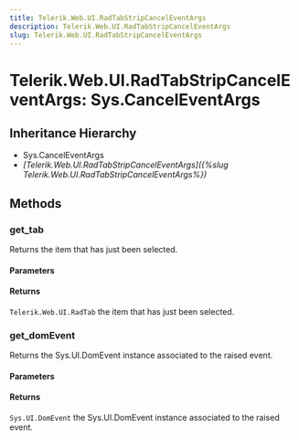```yaml
---
title: Telerik.Web.UI.RadTabStripCancelEventArgs
description: Telerik.Web.UI.RadTabStripCancelEventArgs
slug: Telerik.Web.UI.RadTabStripCancelEventArgs
---
```


# Telerik.Web.UI.RadTabStripCancelEventArgs: Sys.CancelEventArgs 

## Inheritance Hierarchy

* Sys.CancelEventArgs
* *[Telerik.Web.UI.RadTabStripCancelEventArgs]({%slug Telerik.Web.UI.RadTabStripCancelEventArgs%})*


## Methods

###  get_tab

 Returns the item that has just been selected. 

#### Parameters

#### Returns

`Telerik.Web.UI.RadTab` the item that has just been selected. 


### get_domEvent

Returns the Sys.UI.DomEvent instance associated to the raised event.

#### Parameters

#### Returns

`Sys.UI.DomEvent` the Sys.UI.DomEvent instance associated to the raised event.




